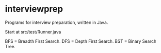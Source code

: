 # interviewprep
Programs for interview preparation, written in Java.

Start at src/test/Runner.java

BFS = Breadth First Search.
DFS = Depth First Search.
BST = Binary Search Tree.

